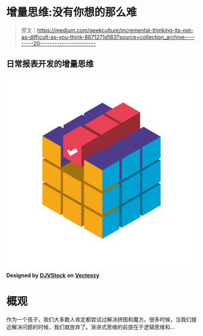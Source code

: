 # 增量思维:没有你想的那么难

> 原文：<https://medium.com/geekculture/incremental-thinking-its-not-as-difficult-as-you-think-8871271d183?source=collection_archive---------20----------------------->

## 日常报表开发的增量思维

![](img/4169c88c90e36a3d3d40bf84324fbba9.png)

**Designed by** [**DJVStock**](https://www.vecteezy.com/members/djvstock) **on** [**Vecteezy**](https://www.vecteezy.com/)

# 概观

作为一个孩子，我们大多数人肯定都尝试过解决拼图和魔方。很多时候，当我们接近解决问题的时候，我们就放弃了。渐进式思维的前提在于逻辑思维和…
